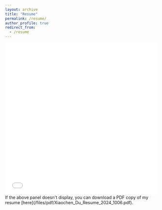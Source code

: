 ```yaml
---
layout: archive
title: "Resume"
permalink: /resume/
author_profile: true
redirect_from:
  - /resume
---
```


<iframe src="/files/pdf/Xiaochen_Du_Resume_2024_1006.pdf" width="100%" height="500" frameborder="no" border="0" marginwidth="0" marginheight="0"></iframe>
If the above panel doesn't display, you can download a PDF copy of my resume [here](/files/pdf/Xiaochen_Du_Resume_2024_1006.pdf).
